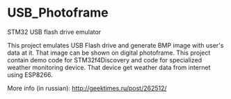 # USB_Photoframe
STM32 USB flash drive emulator

This project emulates USB Flash drive and generate BMP image with user's data at it.
That image can be shown on digital photoframe.
This project contain demo code for STM32f4Discovery and code for specialized weather monitoring device. That device get weather data from internet using ESP8266.

More info (in russian): http://geektimes.ru/post/262512/
